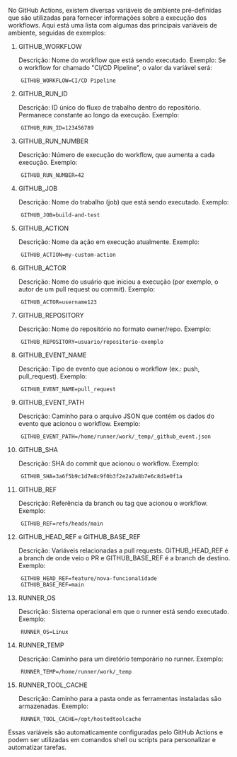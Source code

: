 No GitHub Actions, existem diversas variáveis de ambiente pré-definidas que são utilizadas para fornecer informações sobre a execução dos workflows. Aqui está uma lista com algumas das principais variáveis de ambiente, seguidas de exemplos:
1. GITHUB_WORKFLOW

    Descrição: Nome do workflow que está sendo executado.
    Exemplo: Se o workflow for chamado "CI/CD Pipeline", o valor da variável será:

```hcl
    GITHUB_WORKFLOW=CI/CD Pipeline
```

2. GITHUB_RUN_ID

    Descrição: ID único do fluxo de trabalho dentro do repositório. Permanece constante ao longo da execução.
    Exemplo:
```hcl
    GITHUB_RUN_ID=123456789
```

3. GITHUB_RUN_NUMBER

    Descrição: Número de execução do workflow, que aumenta a cada execução.
    Exemplo:
```hcl
    GITHUB_RUN_NUMBER=42
```

4. GITHUB_JOB

    Descrição: Nome do trabalho (job) que está sendo executado.
    Exemplo:
```hcl
    GITHUB_JOB=build-and-test
```

5. GITHUB_ACTION

    Descrição: Nome da ação em execução atualmente.
    Exemplo:
```hcl
    GITHUB_ACTION=my-custom-action
```

6. GITHUB_ACTOR

    Descrição: Nome do usuário que iniciou a execução (por exemplo, o autor de um pull request ou commit).
    Exemplo:
```hcl
    GITHUB_ACTOR=username123
```

7. GITHUB_REPOSITORY

    Descrição: Nome do repositório no formato owner/repo.
    Exemplo:
```hcl
    GITHUB_REPOSITORY=usuario/repositorio-exemplo
```

8. GITHUB_EVENT_NAME

    Descrição: Tipo de evento que acionou o workflow (ex.: push, pull_request).
    Exemplo:
```hcl
    GITHUB_EVENT_NAME=pull_request
```

9. GITHUB_EVENT_PATH

    Descrição: Caminho para o arquivo JSON que contém os dados do evento que acionou o workflow.
    Exemplo:
```hcl
    GITHUB_EVENT_PATH=/home/runner/work/_temp/_github_event.json
```

10. GITHUB_SHA

    Descrição: SHA do commit que acionou o workflow.
    Exemplo:
```hcl
    GITHUB_SHA=3a6f5b9c1d7e8c9f0b3f2e2a7a8b7e6c8d1e0f1a
```

11. GITHUB_REF

    Descrição: Referência da branch ou tag que acionou o workflow.
    Exemplo:
```hcl
    GITHUB_REF=refs/heads/main
```

12. GITHUB_HEAD_REF e GITHUB_BASE_REF

    Descrição: Variáveis relacionadas a pull requests. GITHUB_HEAD_REF é a branch de onde veio o PR e GITHUB_BASE_REF é a branch de destino.
    Exemplo:
```hcl
    GITHUB_HEAD_REF=feature/nova-funcionalidade
    GITHUB_BASE_REF=main
```

13. RUNNER_OS

    Descrição: Sistema operacional em que o runner está sendo executado.
    Exemplo:
```hcl
    RUNNER_OS=Linux
```

14. RUNNER_TEMP

    Descrição: Caminho para um diretório temporário no runner.
    Exemplo:
```hcl
    RUNNER_TEMP=/home/runner/work/_temp
```

15. RUNNER_TOOL_CACHE

    Descrição: Caminho para a pasta onde as ferramentas instaladas são armazenadas.
    Exemplo:
```hcl
    RUNNER_TOOL_CACHE=/opt/hostedtoolcache
```

Essas variáveis são automaticamente configuradas pelo GitHub Actions e podem ser utilizadas em comandos shell ou scripts para personalizar e automatizar tarefas.